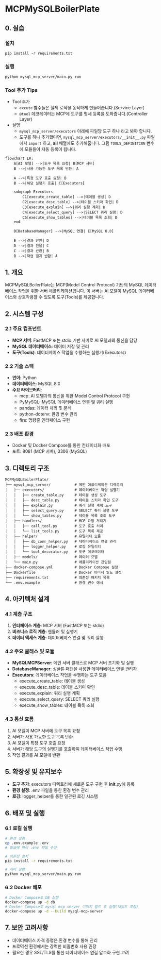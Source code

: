 # MCPMySQLBoilerPlate

## 0. 실습

### 설치

```
pip install -r requirements.txt
```

### 실행

```bash
python mysql_mcp_server/main.py run
```

### Tool 추가 Tips

- Tool 추가
  - `excute` 함수들은 실제 로직을 동작하게 만들어줍니다.(Service Layer)
  - `@tool` 데코레이터는 MCP에 도구를 명세 등록을 도와줍니다.(Controller Layer)
- 설명
  - `mysql_mcp_server/executors` 아래에 파일당 도구 하나 라고 봐야 합니다.
  - 도구를 하나 추가했다면, `mysql_mcp_server/executors/__init__.py` 파일에서 `import` 하고, __all__ 배열에도 추가해줍니다.
  그럼 `TOOLS_DEFINITION` 변수에 모듈들이 자동 등록이 됩니다.
  

```mermaid
flowchart LR;
    A[AI 모델] -->|도구 목록 요청| B[MCP 서버]
    B -->|사용 가능한 도구 목록 반환| A

    A -->|특정 도구 호출 요청| B
    B -->|해당 실행기 호출| C[Executors]
    
    subgraph Executors
        C1[execute_create_table] -->|테이블 생성| D
        C2[execute_desc_table] -->|테이블 스키마 확인| D
        C3[execute_explain] -->|쿼리 실행 계획| D
        C4[execute_select_query] -->|SELECT 쿼리 실행| D
        C5[execute_show_tables] -->|테이블 목록 조회| D
    end

    D[DatabaseManager] -->|MySQL 연결| E[MySQL 8.0]

    E -->|결과 반환| D
    D -->|결과 전달| C
    C -->|결과 반환| B
    B -->|작업 결과 반환| A
```



## 1. 개요

MCPMySQLBoilerPlate는 MCP(Model Control Protocol) 기반의 MySQL 데이터베이스 작업을 위한 서버 애플리케이션입니다. 이 서버는 AI 모델이 MySQL 데이터베이스와 상호작용할 수 있도록 도구(Tools)를 제공합니다.

## 2. 시스템 구성

### 2.1 주요 컴포넌트

- **MCP 서버**: FastMCP 또는 stdio 기반 서버로 AI 모델과의 통신을 담당
- **MySQL 데이터베이스**: 데이터 저장 및 관리
- **도구(Tools)**: 데이터베이스 작업을 수행하는 실행기(Executors)

### 2.2 기술 스택

- **언어**: Python
- **데이터베이스**: MySQL 8.0
- **주요 라이브러리**:
  - mcp: AI 모델과의 통신을 위한 Model Control Protocol 구현
  - PyMySQL: MySQL 데이터베이스 연결 및 쿼리 실행
  - pandas: 데이터 처리 및 분석
  - python-dotenv: 환경 변수 관리
  - fire: 명령줄 인터페이스 구현

### 2.3 배포 환경

- Docker 및 Docker Compose를 통한 컨테이너화 배포
- 포트: 8081 (MCP 서버), 3306 (MySQL)

## 3. 디렉토리 구조

```
MCPMySQLBoilerPlate/
├── mysql_mcp_server/           # 메인 애플리케이션 디렉토리
│   ├── executors/              # 데이터베이스 작업 실행기
│   │   ├── create_table.py     # 테이블 생성 도구
│   │   ├── desc_table.py       # 테이블 스키마 확인 도구
│   │   ├── explain.py          # 쿼리 실행 계획 도구
│   │   ├── select_query.py     # SELECT 쿼리 실행 도구
│   │   └── show_tables.py      # 테이블 목록 조회 도구
│   ├── handlers/               # MCP 요청 처리기
│   │   ├── call_tool.py        # 도구 호출 처리
│   │   └── list_tools.py       # 도구 목록 제공
│   ├── helper/                 # 유틸리티 모듈
│   │   ├── db_conn_helper.py   # 데이터베이스 연결 관리
│   │   ├── logger_helper.py    # 로깅 유틸리티
│   │   └── tool_decorator.py   # 도구 데코레이터
│   ├── models/                 # 데이터 모델
│   └── main.py                 # 애플리케이션 진입점
├── docker-compose.yml          # Docker Compose 설정
├── Dockerfile                  # Docker 이미지 빌드 설정
├── requirements.txt            # 의존성 패키지 목록
└── .env.example                # 환경 변수 예시
```

## 4. 아키텍처 설계

### 4.1 계층 구조

1. **인터페이스 계층**: MCP 서버 (FastMCP 또는 stdio)
2. **비즈니스 로직 계층**: 핸들러 및 실행기
3. **데이터 액세스 계층**: 데이터베이스 연결 및 쿼리 실행

### 4.2 주요 클래스 및 모듈

- **MySQLMCPServer**: 메인 서버 클래스로 MCP 서버 초기화 및 실행
- **DatabaseManager**: 싱글톤 패턴을 사용한 데이터베이스 연결 관리자
- **Executors**: 데이터베이스 작업을 수행하는 도구 모음
  - execute_create_table: 테이블 생성
  - execute_desc_table: 테이블 스키마 확인
  - execute_explain: 쿼리 실행 계획
  - execute_select_query: SELECT 쿼리 실행
  - execute_show_tables: 테이블 목록 조회

### 4.3 통신 흐름

1. AI 모델이 MCP 서버에 도구 목록 요청
2. 서버가 사용 가능한 도구 목록 반환
3. AI 모델이 특정 도구 호출 요청
4. 서버가 해당 도구의 실행기를 호출하여 데이터베이스 작업 수행
5. 작업 결과를 AI 모델에 반환

## 5. 확장성 및 유지보수

- **도구 추가**: executors 디렉토리에 새로운 도구 구현 후 __init__.py에 등록
- **환경 설정**: .env 파일을 통한 환경 변수 관리
- **로깅**: logger_helper를 통한 일관된 로깅 시스템

## 6. 배포 및 실행

### 6.1 로컬 실행

```bash
# 환경 설정
cp .env.example .env
# 필요에 따라 .env 파일 수정

# 의존성 설치
pip install -r requirements.txt

# 서버 실행
python mysql_mcp_server/main.py run
```

### 6.2 Docker 배포

```bash
# Docker Compose로 DB 실행
docker-compose up -d db
# Docker Compose로 mysql mcp server 이미지 빌드 후 실행(재빌드 포함)
docker-compose up -d --build mysql-mcp-server 
```

## 7. 보안 고려사항

- 데이터베이스 자격 증명은 환경 변수를 통해 관리
- 프로덕션 환경에서는 강력한 비밀번호 사용 권장
- 필요한 경우 SSL/TLS를 통한 데이터베이스 연결 암호화 구현 고려
